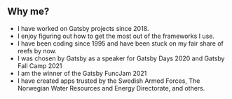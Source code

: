 ## Why me?

- I have worked on Gatsby projects since 2018.
- I enjoy figuring out how to get the most out of the frameworks I use.
- I have been coding since 1995 and have been stuck on my fair share of reefs by now.
- I was chosen by Gatsby as a speaker for Gatsby Days 2020 and Gatsby Fall Camp 2021
- I am the winner of the Gatsby FuncJam 2021
- I have created apps trusted by the Swedish Armed Forces, The Norwegian Water Resources and Energy Directorate, and others.
